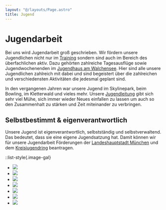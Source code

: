 ```yaml
---
layout: "@/layouts/Page.astro"
title: Jugend
---
```


# Jugendarbeit

Bei uns wird Jugendarbeit groß geschrieben. Wir fördern unsere Jugendlichen nicht nur im [Training](/training/) sondern sind auch im Bereich des überfachlichen aktiv. Dazu gehörten zahlreiche Tagesausflüge sowie Jugendwochenenden im [Jugendhaus am Walchensee](https://www.walchenseehaus.de). Hier sind alle unsere Jugendlichen zahlreich mit dabei und sind begeistert über die zahlreichen und verschiedensten Aktivitäten die jedesmal geplant sind.

In den vergangenen Jahren war unsere Jugend im Skylinepark, beim Bowling, im Kletterwald und vieles mehr. Unsere [Jugendleitung](/vorstand/) gibt sich sehr viel Mühe, sich immer wieder Neues einfallen zu lassen um auch so den Zusammenhalt zu stärken und Zeit miteinander zu verbringen.

## Selbstbestimmt & eigenverantwortlich

Unsere Jugend ist eigenverantwortlich, selbstständig und selbstverwaltend. Das bedeutet, dass sie eine eigene Jugendsatzung hat. Damit können wir für unsere Jugendarbeit Förderungen der [Landeshauptstadt München](https://www.muenchen.de/) und dem [Kreisjugendring](https://www.kjr-m.de/) beantragen.

::list-style{.image-gal}

- ![](/images/uploads/img_8508.jpg)
- ![](/images/uploads/img_8514.jpg)
- ![](/images/uploads/2bcf5243-3420-43a7-a28e-f6f6b54aa602.jpg)
- ![](/images/uploads/img_8589.jpg)
- ![](/images/uploads/img_8618.jpg)
- ![](/images/uploads/img_0070.jpg)
- ![](/images/uploads/img_0241.jpg)
